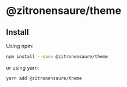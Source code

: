 # @zitronensaure/theme

## Install

Using npm:

```sh
npm install --save @zitronensaure/theme
```

or using yarn:

```sh
yarn add @zitronensaure/theme
```
